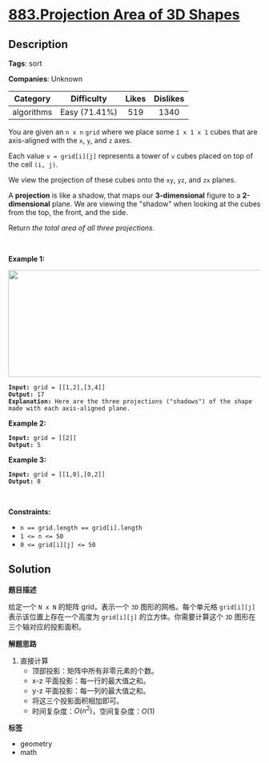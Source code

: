 # [883.Projection Area of 3D Shapes](https://leetcode.com/problems/projection-area-of-3d-shapes/description/)

## Description

**Tags**: sort

**Companies**: Unknown

|  Category  |  Difficulty   | Likes | Dislikes |
| :--------: | :-----------: | :---: | :------: |
| algorithms | Easy (71.41%) |  519  |   1340   |

<p>You are given an <code>n x n</code> <code>grid</code> where we place some <code>1 x 1 x 1</code> cubes that are axis-aligned with the <code>x</code>, <code>y</code>, and <code>z</code> axes.</p>
<p>Each value <code>v = grid[i][j]</code> represents a tower of <code>v</code> cubes placed on top of the cell <code>(i, j)</code>.</p>
<p>We view the projection of these cubes onto the <code>xy</code>, <code>yz</code>, and <code>zx</code> planes.</p>
<p>A <strong>projection</strong> is like a shadow, that maps our <strong>3-dimensional</strong> figure to a <strong>2-dimensional</strong> plane. We are viewing the &quot;shadow&quot; when looking at the cubes from the top, the front, and the side.</p>
<p>Return <em>the total area of all three projections</em>.</p>
<p>&nbsp;</p>
<p><strong class="example">Example 1:</strong></p>
<img alt="" src="https://s3-lc-upload.s3.amazonaws.com/uploads/2018/08/02/shadow.png" style="width: 800px; height: 214px;" />
<pre><code><strong>Input:</strong> grid = [[1,2],[3,4]]
<strong>Output:</strong> 17
<strong>Explanation:</strong> Here are the three projections (&quot;shadows&quot;) of the shape made with each axis-aligned plane.</code></pre>
<p><strong class="example">Example 2:</strong></p>
<pre><code><strong>Input:</strong> grid = [[2]]
<strong>Output:</strong> 5</code></pre>
<p><strong class="example">Example 3:</strong></p>
<pre><code><strong>Input:</strong> grid = [[1,0],[0,2]]
<strong>Output:</strong> 8</code></pre>
<p>&nbsp;</p>
<p><strong>Constraints:</strong></p>
<ul>
  <li><code>n == grid.length == grid[i].length</code></li>
  <li><code>1 &lt;= n &lt;= 50</code></li>
  <li><code>0 &lt;= grid[i][j] &lt;= 50</code></li>
</ul>

## Solution

**题目描述**

给定一个 `N x N` 的矩阵 grid，表示一个 `3D` 图形的网格。每个单元格 `grid[i][j]` 表示该位置上存在一个高度为 `grid[i][j]` 的立方体。你需要计算这个 `3D` 图形在三个轴对应的投影面积。

**解题思路**

1. 直接计算
   - 顶部投影：矩阵中所有非零元素的个数。
   - x-z 平面投影：每一行的最大值之和。
   - y-z 平面投影：每一列的最大值之和。
   - 将这三个投影面积相加即可。
   - 时间复杂度：$O(n^2)$，空间复杂度：$O(1)$

**标签**

- geometry
- math
